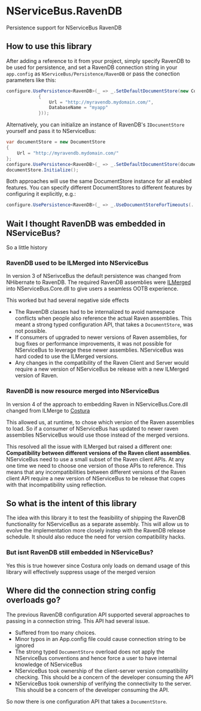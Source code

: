 NServiceBus.RavenDB
======================

Persistence support for NServiceBus RavenDB

## How to use this library

After adding a reference to it from your project, simply specify RavenDB to be used for persistence, and set a RavenDB connection string in your `app.config` as `NServiceBus/Persistence/RavenDB` or pass the conection parameters like this:

```csharp
configure.UsePersistence<RavenDB>(_ => _.SetDefaultDocumentStore(new ConnectionParameters
            {
                Url = "http://myravendb.mydomain.com/",
                DatabaseName = "myapp"
            }));
```

Alternatively, you can initialize an instance of RavenDB's `IDocunentStore` yourself and pass it to NServiceBus:

```csharp
var documentStore = new DocumentStore 
{ 
    Url = "http://myravendb.mydomain.com/" 
};
configure.UsePersistence<RavenDB>(_ => _.SetDefaultDocumentStore(documentStore));
documentStore.Initialize();
```

Both approaches will use the same DocumentStore instance for all enabled features. You can specify different DocumentStores to different features by configuring it explicitly, e.g.:

```csharp
configure.UsePersistence<RavenDB>(_ => _.UseDocumentStoreForTimeouts(...));
```

## Wait I thought RavenDB was embedded in NServiceBus?

So a little history

### RavenDB used to be ILMerged into NServiceBus

In version 3 of NSerivceBus the default persistence was changed from NHibernate to RavenDB. The required RavenDB assemblies were [ILMerged](http://research.microsoft.com/en-us/people/mbarnett/ilmerge.aspx) into NServiceBus.Core.dll to give users a seamless OOTB experience.

This worked but had several negative side effects

 * The RavenDB classes had to be internalized to avoid namespace conflicts when people also reference the actual Raven assemblies. This meant a strong typed configuration API, that takes a `DocumentStore`, was not possible.
 * If consumers of upgraded to newer versions of Raven assemblies, for bug fixes or performance improvements, it was not possible for NServiceBus to leverage these newer assemblies. NServiceBus was hard coded to use the ILMerged versions.
 * Any changes in the compatibility of the Raven Client and Server would require a new version of NServiceBus be release with a new ILMerged version of Raven.

### RavenDB is now resource merged into NServiceBus

In version 4 of the approach to embedding Raven in NServiceBus.Core.dll changed from ILMerge to [Costura](https://github.com/Fody/Costura) 

This allowed us, at runtime, to chose which version of the Raven assemblies to load. So if a consumer of NServiceBus has updated to newer raven assemblies NServiceBus would use those instead of the merged versions. 

This resolved all the issue with ILMerged but raised a different one:  **Compatibility between different versions of the Raven client assemblies**. NServiceBus need to use a small subset of the Raven client APIs. At any one time we need to choose one version of those APIs to reference. This means that any incompatibilities between different versions of the Raven client API require a new version of NServiceBus to be release that copes with that incompatibility using reflection.  

## So what is the intent of this library

The idea with this library it to test the feasibility of shipping the RavenDB functionality for NServiceBus as a separate assembly. This will allow us to evolve the implementation more closely instep with the RavenDB release schedule. It should also reduce the need for version compatibility hacks.

### But isnt RavenDB still embedded in NServiceBus?

Yes this is true however since Costura only loads on demand usage of this library will effectively suppress usage of the merged version 

## Where did the connection string config overloads go?

The previous RavenDB configuration API supported several approaches to passing in a connection string. This API had several issue.

 * Suffered from too many choices.
 * Minor typos in an App.config file could cause connection string to be ignored
 * The strong typed `DocumentStore` overload does not apply the NServiceBus conventions and hence force a user to have internal knowledge of NServiceBus
 * NServiceBus took ownership of the client-server version compatibility checking. This should be a concern of the developer consuming the API
 * NServiceBus took ownership of verifying the connectivity to the server. This should be a concern of the developer consuming the API.
 
So now there is one configuration API that takes a `DocumentStore`.
